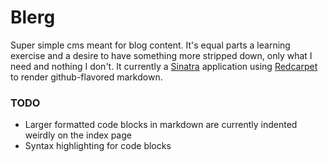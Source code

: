 # Blerg

Super simple cms meant for blog content.  It's equal parts a learning exercise and
a desire to have something more stripped down, only what I need and nothing I don't.
It currently a [Sinatra](https://github.com/sinatra/sinatra) application using [Redcarpet](https://github.com/vmg/redcarpet)
to render github-flavored markdown.

### TODO

- Larger formatted code blocks in markdown are currently indented weirdly on the index page
- Syntax highlighting for code blocks

